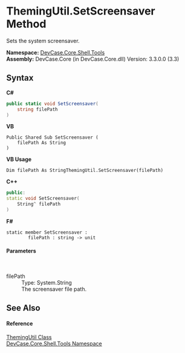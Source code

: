 # ThemingUtil.SetScreensaver Method 
 

Sets the system screensaver.

**Namespace:**&nbsp;<a href="N_DevCase_Core_Shell_Tools">DevCase.Core.Shell.Tools</a><br />**Assembly:**&nbsp;DevCase.Core (in DevCase.Core.dll) Version: 3.3.0.0 (3.3)

## Syntax

**C#**<br />
``` C#
public static void SetScreensaver(
	string filePath
)
```

**VB**<br />
``` VB
Public Shared Sub SetScreensaver ( 
	filePath As String
)
```

**VB Usage**<br />
``` VB Usage
Dim filePath As StringThemingUtil.SetScreensaver(filePath)
```

**C++**<br />
``` C++
public:
static void SetScreensaver(
	String^ filePath
)
```

**F#**<br />
``` F#
static member SetScreensaver : 
        filePath : string -> unit 

```


#### Parameters
&nbsp;<dl><dt>filePath</dt><dd>Type: System.String<br />The screensaver file path.</dd></dl>

## See Also


#### Reference
<a href="T_DevCase_Core_Shell_Tools_ThemingUtil">ThemingUtil Class</a><br /><a href="N_DevCase_Core_Shell_Tools">DevCase.Core.Shell.Tools Namespace</a><br />